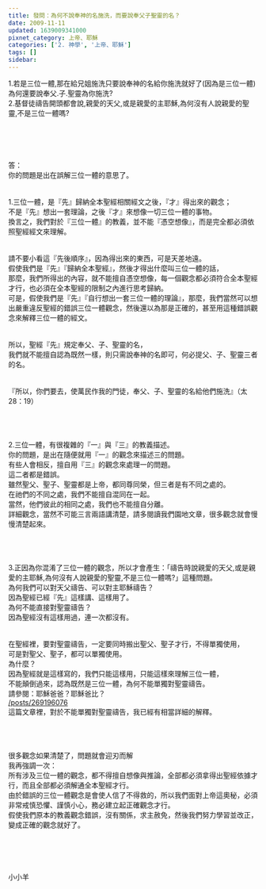 ```yaml
---
title: 發問：為何不說奉神的名施洗，而要說奉父子聖靈的名？
date: 2009-11-11
updated: 1639009341000
pixnet_category: 上帝、耶穌
categories: ['2. 神學', '上帝、耶穌']
tags: []
sidebar: 
---
```


<p>1.若是三位一體,那在給兄姐施洗只要說奉神的名給你施洗就好了(因為是三位一體)為何還要說奉父.子.聖靈為你施洗?<br/>
2.基督徒禱告開頭都會說,親愛的天父,或是親愛的主耶穌,為何沒有人說親愛的聖靈,不是三位一體嗎?<br/>
<br/>
<!--more--><br/>
<br/>
<br/>
<br/>
答：<br/>
你的問題是出在誤解三位一體的意思了。<br/>
<br/>
<br/>
1.三位一體，是『先』歸納全本聖經相關經文之後，『才』得出來的觀念；<br/>
不是『先』想出一套理論，之後『才』來想像一切三位一體的事物。<br/>
換言之，我們對於『三位一體』的教義，並不能『憑空想像』，而是完全都必須依照聖經經文來理解。<br/>
<br/>
<br/>
請不要小看這『先後順序』，因為得出來的東西，可是天差地遠。<br/>
假使我們是『先』『歸納全本聖經』，然後才得出什麼叫三位一體的話，<br/>
那麼，我們所得出的內容，就不能擅自憑空想像，每一個觀念都必須符合全本聖經才行，也必須在全本聖經的限制之內進行思考歸納。<br/>
可是，假使我們是『先』『自行想出一套三位一體的理論』，那麼，我們當然可以想出嚴重違反聖經的錯誤三位一體觀念，然後還以為那是正確的，甚至用這種錯誤觀念來解釋三位一體的經文。<br/>
<br/>
<br/>
所以，聖經『先』規定奉父、子、聖靈的名，<br/>
我們就不能擅自認為既然一樣，則只需說奉神的名即可，何必提父、子、聖靈三者的名。<br/>
<br/>
<br/>
『所以，你們要去，使萬民作我的門徒，奉父、子、聖靈的名給他們施洗』（太28：19）<br/>
<br/>
<br/>
<br/>
<br/>
2.三位一體，有很複雜的『一』與『三』的教義描述。<br/>
你的問題，是出在隨便就用『一』的觀念來描述三的問題。<br/>
有些人會相反，擅自用『三』的觀念來處理一的問題。<br/>
這二者都是錯誤。<br/>
雖然聖父、聖子、聖靈都是上帝，都同尊同榮，但三者是有不同之處的。<br/>
在祂們的不同之處，我們不能擅自混同在一起。<br/>
當然，他們彼此的相同之處，我們也不能擅自分離。<br/>
詳細觀念，當然不可能三言兩語講清楚，請多閱讀我們園地文章，很多觀念就會慢慢清楚起來。<br/>
<br/>
<br/>
<br/>
<br/>
3.正因為你混淆了三位一體的觀念，所以才會產生：「禱告時說親愛的天父,或是親愛的主耶穌,為何沒有人說親愛的聖靈,不是三位一體嗎?」這種問題。<br/>
為何我們可以對天父禱告、可以對主耶穌禱告？<br/>
因為聖經已經『先』這樣講、這樣用了。<br/>
為何不能直接對聖靈禱告？<br/>
因為聖經沒有這樣用過，連一次都沒有。<br/>
<br/>
<br/>
在聖經裡，要對聖靈禱告，一定要同時搬出聖父、聖子才行，不得單獨使用，<br/>
可是對聖父、聖子，都可以單獨使用。<br/>
為什麼？<br/>
因為聖經就是這樣寫的，我們只能這樣用，只能這樣來理解三位一體，<br/>
不能顛倒過來，認為既然是三位一體，為何不能單獨對聖靈禱告。<br/>
請參閱：耶穌爸爸？耶穌爸比？<br/>
<a href="/posts/269196076" target="_blank">/posts/269196076</a><br/>
這篇文章裡，對於不能單獨對聖靈禱告，我已經有相當詳細的解釋。<br/>
<br/>
<br/>
<br/>
<br/>
很多觀念如果清楚了，問題就會迎刃而解<br/>
我再強調一次：<br/>
所有涉及三位一體的觀念，都不得擅自想像與推論，全部都必須拿得出聖經依據才行，而且全部都必須解通全本聖經才行。<br/>
由於錯誤的三位一體觀念是會使人信了不得救的，所以我們面對上帝這奧秘，必須非常戒慎恐懼、謹慎小心，務必建立起正確觀念才行。<br/>
假使我們原本的教義觀念錯誤，沒有關係，求主赦免，然後我們努力學習並改正，變成正確的觀念就好了。<br/>
<br/>
<br/>
<br/>
<br/>
<br/>
小小羊</p>
